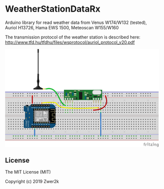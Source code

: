 # WeatherStationDataRx
Arduino library for read weather data from Venus W174/W132 (tested), Auriol H13726, Hama EWS 1500, Meteoscan W155/W160

The transmission protocol of the weather station is described here: 
http://www.tfd.hu/tfdhu/files/wsprotocol/auriol_protocol_v20.pdf


![Connecting RXB6](doc/RXB6_connect.png)

## License

The MIT License (MIT)

Copyright (c) 2019 Zwer2k
